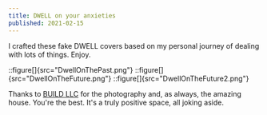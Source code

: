 ```yaml
---
title: DWELL on your anxieties
published: 2021-02-15
---
```


I crafted these fake DWELL covers based on my personal journey of dealing with lots of things. Enjoy.

::figure[]{src="DwellOnThePast.png"}
::figure[]{src="DwellOnTheFuture.png"}
::figure[]{src="DwellOnTheFuture2.png"}

Thanks to [BUILD LLC](http://buildllc.com) for the photography and, as always, the amazing house.
You're the best. It's a truly positive space, all joking aside.
